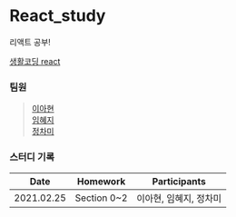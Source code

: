 # React_study
리액트 공부!

[생활코딩 react](https://www.inflearn.com/course/react-%EC%83%9D%ED%99%9C%EC%BD%94%EB%94%A9/dashboard)

### 팀원
> [이아현](https://github.com/LAH1203/React_study/tree/main/LAH1203)<br>
> [임혜지](https://github.com/LAH1203/React_study/tree/main/hyeji1221)<br>
> [정차미](https://github.com/LAH1203/React_study/tree/main/lasilla20CHAMI)

### 스터디 기록
| Date | Homework | Participants |
| --- | --- | --- |
| 2021.02.25 | Section 0~2 | 이아현, 임혜지, 정차미 |
